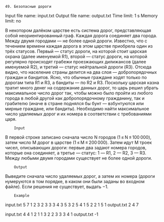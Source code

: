     49. Безопасные дороги
    
Input file name: input.txt
Output file name: output.txt
Time limit: 1 s
Memory limit: no

В некотором далёком царстве есть система дорог, представляющая собой неориентированный граф. Каждая дорога соединяет два города. Между двумя городами — не более одной дороги. Известно, что с течением времени каждая дорога в этом царстве приобрела один из трёх статусов. Первый — статус дороги, на которой стоит царская охрана (далее именуемой R1), второй — статус дороги, на которой регулярно происходят грабежи проезжающих дилижансов (далее именуемой R2), и третий — статус нейтральной дороги (R3). Отсюда видно, что население страны делится на два слоя — добропорядочных граждан и бандитов. Ясно, что обычные граждане ходят только по дорогам типа R1 и R3, а бандиты — по R2 и R3. Поскольку царская казна тратит много денег на содержание данных дорог, то царь решил убрать максимальное число дорог так, чтобы можно было пройти из любого города в любой другой как добропорядочному гражданину, так и грабителю (иначе в стране поднялся бы бунт — взбунтуются или мирные граждане, или бандиты). Необходимо найти максимальное число удаляемых дорог и их номера в соответствии с требованиями царя.

		Input
В первой строке записано сначала число N городов (1 ≤ N ≤ 100 000), затем число M дорог в царстве (1 ≤ M ≤ 200 000).
Затем идут M троек чисел, описывающих дороги: первые два задают номера городов, которые она соединяет, а третье — статус: 1 — R1, 2 — R2, 3 — R3. Между любыми двумя городами существует не более одной дороги.

		Output
Выведите сначала число удаляемых дорог, а затем их номера (дороги нумеруются в том порядке, в каком они были заданы во входном файле). Если решения не существует, выдать −1.

		Example
input.txt
5 7
1 2 3
2 3 3
3 4 3
5 3 2
5 4 1
5 2 2
1 5 1
output.txt 
2
4 7

input.txt
4 4
1 2 1
1 3 2
2 3 3
3 4 1
output.txt 
-1

